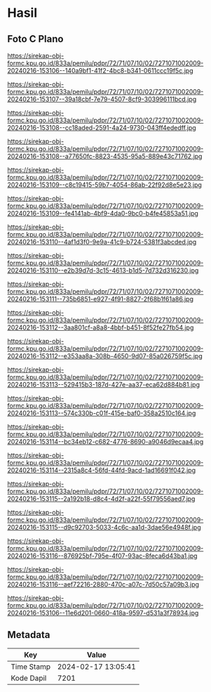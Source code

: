 # Hasil

## Foto C Plano

https://sirekap-obj-formc.kpu.go.id/833a/pemilu/pdpr/72/71/07/10/02/7271071002009-20240216-153106--140a9bf1-41f2-4bc8-b341-0611ccc19f5c.jpg

https://sirekap-obj-formc.kpu.go.id/833a/pemilu/pdpr/72/71/07/10/02/7271071002009-20240216-153107--39a18cbf-7e79-4507-8cf9-303996111bcd.jpg

https://sirekap-obj-formc.kpu.go.id/833a/pemilu/pdpr/72/71/07/10/02/7271071002009-20240216-153108--cc18aded-2591-4a24-9730-043ff4ededff.jpg

https://sirekap-obj-formc.kpu.go.id/833a/pemilu/pdpr/72/71/07/10/02/7271071002009-20240216-153108--a77650fc-8823-4535-95a5-889e43c71762.jpg

https://sirekap-obj-formc.kpu.go.id/833a/pemilu/pdpr/72/71/07/10/02/7271071002009-20240216-153109--c8c19415-59b7-4054-86ab-22f92d8e5e23.jpg

https://sirekap-obj-formc.kpu.go.id/833a/pemilu/pdpr/72/71/07/10/02/7271071002009-20240216-153109--fe4141ab-4bf9-4da0-9bc0-b4fe45853a51.jpg

https://sirekap-obj-formc.kpu.go.id/833a/pemilu/pdpr/72/71/07/10/02/7271071002009-20240216-153110--4af1d3f0-9e9a-41c9-b724-5381f3abcded.jpg

https://sirekap-obj-formc.kpu.go.id/833a/pemilu/pdpr/72/71/07/10/02/7271071002009-20240216-153110--e2b39d7d-3c15-4613-b1d5-7d732d316230.jpg

https://sirekap-obj-formc.kpu.go.id/833a/pemilu/pdpr/72/71/07/10/02/7271071002009-20240216-153111--735b6851-e927-4f91-8827-2f68b1f61a86.jpg

https://sirekap-obj-formc.kpu.go.id/833a/pemilu/pdpr/72/71/07/10/02/7271071002009-20240216-153112--3aa801cf-a8a8-4bbf-b451-8f52fe27fb54.jpg

https://sirekap-obj-formc.kpu.go.id/833a/pemilu/pdpr/72/71/07/10/02/7271071002009-20240216-153112--e353aa8a-308b-4650-9d07-85a026759f5c.jpg

https://sirekap-obj-formc.kpu.go.id/833a/pemilu/pdpr/72/71/07/10/02/7271071002009-20240216-153113--529415b3-187d-427e-aa37-eca62d884b81.jpg

https://sirekap-obj-formc.kpu.go.id/833a/pemilu/pdpr/72/71/07/10/02/7271071002009-20240216-153113--574c330b-c01f-415e-baf0-358a2510c164.jpg

https://sirekap-obj-formc.kpu.go.id/833a/pemilu/pdpr/72/71/07/10/02/7271071002009-20240216-153114--bc34eb12-c682-4776-8690-a9046d9ecaa4.jpg

https://sirekap-obj-formc.kpu.go.id/833a/pemilu/pdpr/72/71/07/10/02/7271071002009-20240216-153114--2315a8c4-56fd-44fd-9acd-1ad16691f042.jpg

https://sirekap-obj-formc.kpu.go.id/833a/pemilu/pdpr/72/71/07/10/02/7271071002009-20240216-153115--2a192b18-d8c4-4d2f-a22f-55f79556aed7.jpg

https://sirekap-obj-formc.kpu.go.id/833a/pemilu/pdpr/72/71/07/10/02/7271071002009-20240216-153115--d9c92703-5033-4c6c-aa1d-3dae56e4948f.jpg

https://sirekap-obj-formc.kpu.go.id/833a/pemilu/pdpr/72/71/07/10/02/7271071002009-20240216-153116--876925bf-795e-4f07-93ac-8feca6d43ba1.jpg

https://sirekap-obj-formc.kpu.go.id/833a/pemilu/pdpr/72/71/07/10/02/7271071002009-20240216-153116--aef72216-2880-470c-a07c-7d50c57a09b3.jpg

https://sirekap-obj-formc.kpu.go.id/833a/pemilu/pdpr/72/71/07/10/02/7271071002009-20240216-153106--11e6d201-0660-418a-9597-d531a3f78934.jpg


## Metadata

| Key        | Value               |
| ---------- | ------------------- |
| Time Stamp | 2024-02-17 13:05:41 |
| Kode Dapil | 7201                |



